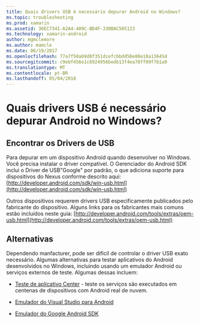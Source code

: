 ```yaml
---
title: Quais drivers USB é necessário depurar Android no Windows?
ms.topic: troubleshooting
ms.prod: xamarin
ms.assetid: 36EC7341-A2A4-409C-BD4F-330BAC505123
ms.technology: xamarin-android
author: mgmclemore
ms.author: mamcle
ms.date: 06/19/2017
ms.openlocfilehash: 77a7f50ab9d8f351dcefcbbdd50e88e18a13645d
ms.sourcegitcommit: c9ebf456e1c6924956bedb13f4ea78ff09f7b1a0
ms.translationtype: MT
ms.contentlocale: pt-BR
ms.lasthandoff: 05/04/2018
---
```

# <a name="what-usb-drivers-do-i-need-to-debug-android-on-windows"></a>Quais drivers USB é necessário depurar Android no Windows?

## <a name="finding-usb-drivers"></a>Encontrar os Drivers de USB

Para depurar em um dispositivo Android quando desenvolver no Windows. Você precisa instalar o driver compatível. O Gerenciador do Android SDK inclui o Driver de USB"Google" por padrão, o que adiciona suporte para dispositivos do Nexus conforme descrito aqui: [http://developer.android.com/sdk/win-usb.html](http://developer.android.com/sdk/win-usb.html)

Outros dispositivos requerem drivers USB especificamente publicados pelo fabricante do dispositivo. Alguns links para os fabricantes mais comuns estão incluídos neste guia: [http://developer.android.com/tools/extras/oem-usb.html](http://developer.android.com/tools/extras/oem-usb.html)

## <a name="alternatives"></a>Alternativas

Dependendo manfacturer, pode ser difícil de controlar o driver USB exato necessário. Algumas alternativas para testar aplicativos do Android desenvolvidos no Windows, incluindo usando um emulador Android ou serviços externos de teste. Algumas dessas incluem:

- [Teste de aplicativo Center](https://docs.microsoft.com/appcenter/test-cloud/) - teste os serviços são executados em centenas de dispositivos com Android real de nuvem.

- [Emulador do Visual Studio para Android](https://www.visualstudio.com/en-us/features/msft-android-emulator-vs.aspx)

- [Emulador do Google Android SDK](~/android/deploy-test/debugging/android-sdk-emulator/index.md)

